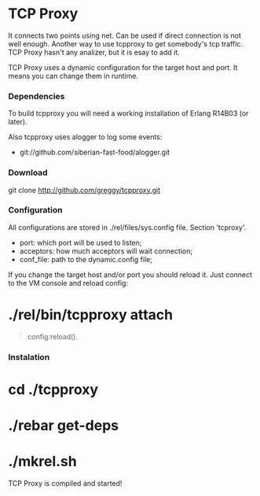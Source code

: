 TCP Proxy
========

It connects two points using net. Can be used if direct connection
is not well enough. Another way to use tcpproxy to get somebody's tcp
traffic. TCP Proxy hasn't any analizer, but it is esay to add it.

TCP Proxy uses a dynamic configuration for the target host and port. It 
means you can change them in runtime.


### Dependencies

To build tcpproxy you will need a working installation of Erlang R14B03 
(or later).

Also tcpproxy uses alogger to log some events:
 * git://github.com/siberian-fast-food/alogger.git


### Download

git clone http://github.com/greggy/tcpproxy.git


### Configuration

All configurations are stored in ./rel/files/sys.config file. Section 'tcproxy'.
 * port: which port will be used to listen;
 * acceptors: how much acceptors will wait connection;
 * conf_file: path to the dynamic.config file;

If you change the target host and/or port you should reload it. Just connect
to the VM console and reload config:

# ./rel/bin/tcpproxy attach
> config:reload().

### Instalation

# cd ./tcpproxy
# ./rebar get-deps
# ./mkrel.sh

TCP Proxy is compiled and started!

